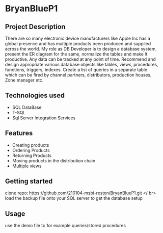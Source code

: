 # BryanBlueP1
## Project Description
There are so many electronic device manufacturers like Apple Inc has a global presence and has multiple products been produced and supplied across the world. My role as DB Developer is to design a database system, present the ER diagram for the same, normalize the tables and make It productive. Any data can be tracked at any point of time. Recommend and design appropriate various database objects like tables, views, procedures, functions, triggers, indexes. Create a list of queries in a separate table which can be fired by channel partners, distributors, production houses, Zone manager etc.
## Technologies used
* SQL DataBase
* T-SQL
* Sql Server Integration Services
## Features
* Creating products
* Ordering Products
* Returning Products
* Moving products in the distribution chain
* Multiple views
## Getting started
clone repo: https://github.com/210104-msbi-reston/BryanBlueP1.git </ br>
load the backup file onto your SQL server to get the database setup
## Usage
use the demo file to for example queries/stored procedures
